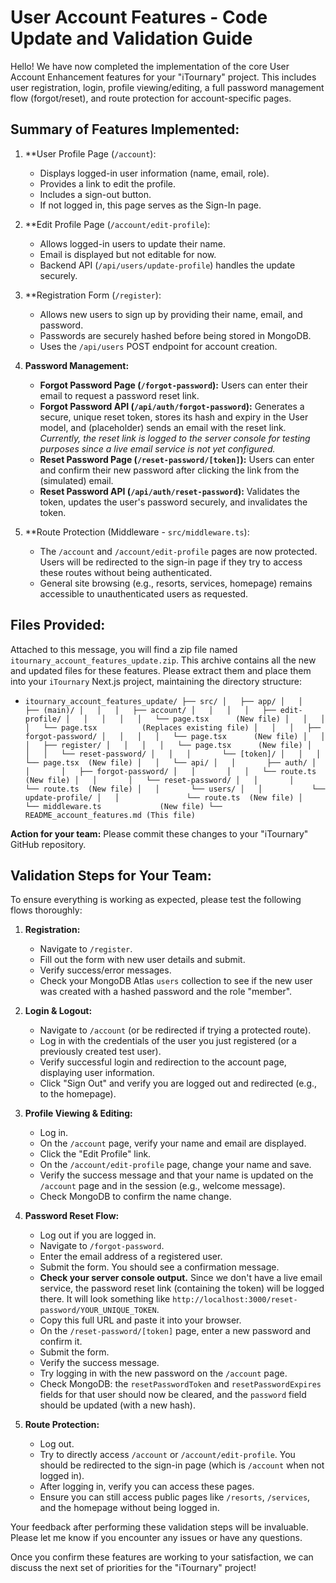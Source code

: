# User Account Features - Code Update and Validation Guide

Hello! We have now completed the implementation of the core User Account Enhancement features for your "iTournary" project. This includes user registration, login, profile viewing/editing, a full password management flow (forgot/reset), and route protection for account-specific pages.

## Summary of Features Implemented:

1.  **User Profile Page (`/account`):
    *   Displays logged-in user information (name, email, role).
    *   Provides a link to edit the profile.
    *   Includes a sign-out button.
    *   If not logged in, this page serves as the Sign-In page.

2.  **Edit Profile Page (`/account/edit-profile`):
    *   Allows logged-in users to update their name.
    *   Email is displayed but not editable for now.
    *   Backend API (`/api/users/update-profile`) handles the update securely.

3.  **Registration Form (`/register`):
    *   Allows new users to sign up by providing their name, email, and password.
    *   Passwords are securely hashed before being stored in MongoDB.
    *   Uses the `/api/users` POST endpoint for account creation.

4.  **Password Management:**
    *   **Forgot Password Page (`/forgot-password`):** Users can enter their email to request a password reset link.
    *   **Forgot Password API (`/api/auth/forgot-password`):** Generates a secure, unique reset token, stores its hash and expiry in the User model, and (placeholder) sends an email with the reset link. *Currently, the reset link is logged to the server console for testing purposes since a live email service is not yet configured.*
    *   **Reset Password Page (`/reset-password/[token]`):** Users can enter and confirm their new password after clicking the link from the (simulated) email.
    *   **Reset Password API (`/api/auth/reset-password`):** Validates the token, updates the user's password securely, and invalidates the token.

5.  **Route Protection (Middleware - `src/middleware.ts`):
    *   The `/account` and `/account/edit-profile` pages are now protected. Users will be redirected to the sign-in page if they try to access these routes without being authenticated.
    *   General site browsing (e.g., resorts, services, homepage) remains accessible to unauthenticated users as requested.

## Files Provided:

Attached to this message, you will find a zip file named `itournary_account_features_update.zip`. This archive contains all the new and updated files for these features. Please extract them and place them into your `iTournary` Next.js project, maintaining the directory structure:

*   `itournary_account_features_update/
    ├── src/
    │   ├── app/
    │   │   ├── (main)/
    │   │   │   ├── account/
    │   │   │   │   ├── edit-profile/
    │   │   │   │   │   └── page.tsx      (New file)
    │   │   │   │   └── page.tsx          (Replaces existing file)
    │   │   │   ├── forgot-password/
    │   │   │   │   └── page.tsx      (New file)
    │   │   │   ├── register/
    │   │   │   │   └── page.tsx      (New file)
    │   │   │   └── reset-password/
    │   │   │       └── [token]/
    │   │   │           └── page.tsx  (New file)
    │   │   └── api/
    │   │       ├── auth/
    │   │       │   ├── forgot-password/
    │   │       │   │   └── route.ts  (New file)
    │   │       │   └── reset-password/
    │   │       │       └── route.ts  (New file)
    │   │       └── users/
    │   │           └── update-profile/
    │   │               └── route.ts  (New file)
    │   └── middleware.ts             (New file)
    └── README_account_features.md (This file)
`

**Action for your team:** Please commit these changes to your "iTournary" GitHub repository.

## Validation Steps for Your Team:

To ensure everything is working as expected, please test the following flows thoroughly:

1.  **Registration:**
    *   Navigate to `/register`.
    *   Fill out the form with new user details and submit.
    *   Verify success/error messages.
    *   Check your MongoDB Atlas `users` collection to see if the new user was created with a hashed password and the role "member".

2.  **Login & Logout:**
    *   Navigate to `/account` (or be redirected if trying a protected route).
    *   Log in with the credentials of the user you just registered (or a previously created test user).
    *   Verify successful login and redirection to the account page, displaying user information.
    *   Click "Sign Out" and verify you are logged out and redirected (e.g., to the homepage).

3.  **Profile Viewing & Editing:**
    *   Log in.
    *   On the `/account` page, verify your name and email are displayed.
    *   Click the "Edit Profile" link.
    *   On the `/account/edit-profile` page, change your name and save.
    *   Verify the success message and that your name is updated on the `/account` page and in the session (e.g., welcome message).
    *   Check MongoDB to confirm the name change.

4.  **Password Reset Flow:**
    *   Log out if you are logged in.
    *   Navigate to `/forgot-password`.
    *   Enter the email address of a registered user.
    *   Submit the form. You should see a confirmation message.
    *   **Check your server console output.** Since we don't have a live email service, the password reset link (containing the token) will be logged there. It will look something like `http://localhost:3000/reset-password/YOUR_UNIQUE_TOKEN`.
    *   Copy this full URL and paste it into your browser.
    *   On the `/reset-password/[token]` page, enter a new password and confirm it.
    *   Submit the form.
    *   Verify the success message.
    *   Try logging in with the new password on the `/account` page.
    *   Check MongoDB: the `resetPasswordToken` and `resetPasswordExpires` fields for that user should now be cleared, and the `password` field should be updated (with a new hash).

5.  **Route Protection:**
    *   Log out.
    *   Try to directly access `/account` or `/account/edit-profile`.
You should be redirected to the sign-in page (which is `/account` when not logged in).
    *   After logging in, verify you can access these pages.
    *   Ensure you can still access public pages like `/resorts`, `/services`, and the homepage without being logged in.

Your feedback after performing these validation steps will be invaluable. Please let me know if you encounter any issues or have any questions.

Once you confirm these features are working to your satisfaction, we can discuss the next set of priorities for the "iTournary" project!

